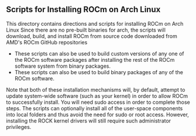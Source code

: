 ## Scripts for Installing ROCm on Arch Linux

This directory contains directions and scripts for installing ROCm on Arch Linux
Since there are no pre-built binaries for arch, the scripts will download, build, and install ROCm from source code downloaded from AMD's ROCm GitHub repositories

- These scripts can also be used to build custom versions of any one of the ROCm software packages after installing the rest of the ROCm software system from binary packages.
- These scripts can also be used to build binary packages of any of the ROCm software.

Note that both of these installation mechanisms will, by default, attempt to update system-wide software (such as your kernel) in order to allow ROCm to successfully install.
You will need sudo access in order to complete those steps.
The scripts can optionally install all of the user-space components into local folders and thus avoid the need for sudo or root access.
However, installing the ROCK kernel drivers will still require such administrator privileges.
